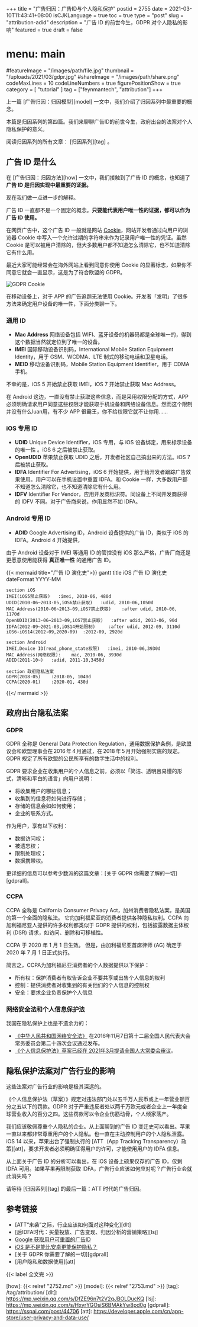 +++
title = "广告归因：广告ID与个人隐私保护"
postid = 2755
date = 2021-03-10T11:43:41+08:00
isCJKLanguage = true
toc = true
type = "post"
slug = "attribution-adid"
description = "广告 ID 的前世今生，GDPR 对个人隐私的影响"
featured = true
draft = false
# menu: main
#featureImage = "/images/path/file.jpg"
thumbnail = "/uploads/2021/03/gdpr.jpg"
#shareImage = "/images/path/share.png"
codeMaxLines = 10
codeLineNumbers = true
figurePositionShow = true
category = [ "tutorial" ]
tag = ["feynmantech", "attribution"]
+++

上一篇 [广告归因：归因模型][model] 一文中，我们介绍了归因系列中最重要的概念。

本篇是归因系列的第四篇。我们来聊聊广告ID的前世今生，政府出台的法案对个人隐私保护的意义。<!--more-->

阅读归因系列的所有文章： [归因系列][tag] 。

## 广告 ID 是什么

在 [广告归因：归因方法][how] 一文中，我们接触到了广告 ID 的概念，也知道了 **广告 ID 是归因实现中最重要的证据。**

现在我们做一点进一步的解释。

广告 ID 一直都不是一个固定的概念。**只要能代表用户唯一性的证据，都可以作为广告 ID 使用。**

在网页广告中，这个广告 ID 一般就是网站 [Cookie](https://zh.wikipedia.org/wiki/Cookie)，网站开发者通过向用户的浏览器 Cookie 中写入一个允许过期的字符串来作为记录用户唯一性的凭证。虽然 Cookie 是可以被用户清除的，但大多数用户都不知道怎么清除它，也不知道清除它有什么用。

最近大家可能经常会在海外网站上看到同意你使用 Cookie 的显著标志，如果你不同意它就会一直显示，这是为了符合欧盟的 GDPR。

![GDPR Cookie](/uploads/2021/03/gdprcookie.jpg)

在移动设备上，对于 APP 的广告追踪无法使用 Cookie。开发者「发明」了很多方法来确定用户设备的唯一性，下面分类聊一下。

### 通用 ID

- **Mac Address** 网络设备包括 WIFI、蓝牙设备的机器码都是全球唯一的，得到这个数据当然就定位到了唯一的设备。
- **IMEI** 国际移动设备识别码，International Mobile Station Equipment Identity，用于 GSM、WCDMA、LTE 制式的移动电话和卫星电话。
- **MEID** 移动设备识别码，Mobile Station Equipment Identifier，用于 CDMA 手机。

不幸的是，iOS 5 开始禁止获取 IMEI，iOS 7 开始禁止获取 Mac Address。

在 Android 这边，一直没有禁止获取这些信息，而是采用权限分配的方式，APP 必须明确请求用户同意这些权限才能获取手机设备和网络设备信息。然而这个限制并没有什么luan用，有不少 APP 很霸王，你不给权限它就不让你用……

### iOS 专用 ID

- **UDID** Unique Device Identifier，iOS 专用，与 iOS 设备绑定，用来标示设备的唯一性 。iOS 6 之后被禁止获取。
- **OpenUDID** 苹果禁止获取 UDID 之后，开发者社区自己搞出来的方法。iOS 7 后被禁止获取。
- **IDFA** Identifier For Advertising，iOS 6 开始提供，用于给开发者跟踪广告效果使用。用户可以在手机设置中重置 IDFA。和 Cookie 一样，大多数用户都不知道怎么清除它，也不知道清除它有什么用。
- **IDFV** Identifier For Vendor，应用开发商标识符。同设备上不同开发商获得的 IDFV 不同。对于广告商来说，作用显然不如 IDFA。

### Android 专用 ID

- **ADID** Google Advertising ID，Android 设备提供的广告 ID，类似于 iOS 的 IDFA。Android 4 开始提供，

由于 Android 设备对于 IMEI 等通用 ID 的管控没有 iOS 那么严格，广告厂商还是更愿意使用能获得 **真正唯一性** 的通用广告 ID。

{{< mermaid title="广告 ID 演化史">}}
gantt
    title iOS 广告 ID 演化史
    dateFormat  YYYY-MM

    section iOS
    IMEI(iOS5禁止获取)   :imei, 2010-06, 480d
    UDID(2010-06~2013-05,iOS6禁止获取)   :udid, 2010-06,1050d 
    MAC Address(2010-06~2013-09,iOS7禁止获取)    :after udid, 2010-06, 1170d
    OpenUDID(2013-06~2013-09,iOS7禁止获取)   :after udid, 2013-06, 90d
    IDFA(2012-09~2021-03,iOS14开始限制)     :after udid, 2012-09, 3110d
    iOS6-iOS14(2012-09,2020-09)  :2012-09, 2920d

    section Android
    IMEI,Device ID(read_phone_state权限)   :imei, 2010-06,3930d 
    MAC Address(网络权限):    mac, 2010-06, 3930d
    ADID(2011-10~)   :adid, 2011-10,3450d 

    section 政府隐私法案
    GDPR(2018-05)    :2018-05, 1040d
    CCPA(2020-01)    :2020-01, 430d
{{</ mermaid >}}

## 政府出台隐私法案

### GDPR

GDPR 全称是 General Data Protection Regulation，通用数据保护条例，是欧盟议会和欧盟理事会在 2016 年 4 月通过，在 2018 年 5 月开始强制实施的规定。GDPR 规定了所有欧盟的公民所享有的数字生活中的权利。

GDPR 要求企业在收集用户的个人信息之前，必须以「简洁、透明且易懂的形式，清晰和平白的语言」向用户说明：

- 将收集用户的哪些信息；
- 收集到的信息将如何进行存储；
- 存储的信息会如如何使用；
- 企业的联系方式。

作为用户，享有以下权利：

- 数据访问权；
- 被遗忘权；
- 限制处理权；
- 数据携带权。

更详细的信息可以参考少数派的这篇文章：[关于 GDPR 你需要了解的一切][gdprall]。

### CCPA

CCPA 全称是 California Consumer Privacy Act，加州消费者隐私法案，是美国的第一个全面的隐私法。 它向加利福尼亚的消费者提供各种隐私权利。CCPA 向加利福尼亚人提供的许多权利都类似于 GDPR 提供的权利，包括披露数据主体权利 (DSR) 请求，如访问、删除和可移植性。 

CCPA 于 2020 年 1 月 1 日生效。 但是，由加利福尼亚首席律师 (AG) 确定于 2020 年 7 月 1 日正式执行。

简言之，CCPA为加利福尼亚消费者的个人数据提供以下保护：

- 所有权：保护消费者有权告诉企业不要共享或出售个人信息的权利
- 控制：提供消费者对收集到的有关他们的个人信息的控制权
- 安全：要求企业负责保护个人信息

### 网络安全法和个人信息保护法

我国在隐私保护上也是不遗余力的：

- [《中华人民共和国网络安全法》](http://www.gov.cn/xinwen/2016-11/07/content_5129723.htm) 在2016年11月7日第十二届全国人民代表大会常务委员会第二十四次会议通过发布。
- [《个人信息保护法》草案已经在 2021年3月提请全国人大常委会审议](https://www.creditchina.gov.cn/toutiaoxinwen/202103/t20210310_229085.html)。

## 隐私保护法案对广告行业的影响

这些法案对广告行业的影响是极其深远的。

《个人信息保护法（草案）》规定对违法部门处以五千万人民币或上一年营业额百分之五以下的罚款。GDPR 对于严重违反者处以两千万欧元或者企业上一年度全球营业收入的百分之四。这些罚款可以令企业伤筋动骨，个人倾家荡产。

我们应该敬佩尊重个人隐私的企业。从上面聊到的广告 ID 变迁史可以看出。苹果一直以来都非常尊重用户的个人隐私。也一直在主动控制用户的个人隐私泄露。iOS 14 以来，苹果出台了强制执行的 [ATT（App Tracking Transparency）政策][att]，要求开发者必须明确征得用户的许可，才能使用用户的 IDFA 信息。

从上面关于广告 ID 的分析可以看出，在 iOS 设备上硕果仅存的广告 ID，仅剩 IDFA 可用。如果苹果再限制获取 IDFA，广告行业应该如何应对呢？广告行业会就此消失吗？

请等待 [归因系列][tag] 的最后一篇：ATT 时代的广告归因。

## 参考链接

- [ATT“来袭”之际，行业应该如何面对这种变化][dlt]
- [后IDFA时代：买量投放、广告变现、归因分析的营销策略][lsj]
- [Google 获取用户可重置的广告ID](https://developer.android.com/training/articles/ad-id)
- [iOS 是不是能比安卓更能保护隐私？](https://www.zhihu.com/question/297821934/answer/575881193)
- [关于 GDPR 你需要了解的一切][gdprall]
- [用户隐私和数据使用][att]

{{< label 全文完 >}}

[how]: {{< relref "2752.md" >}}
[model]: {{< relref "2753.md" >}}
[tag]: /tag/attribution/
[dlt]: https://mp.weixin.qq.com/s/DfZE96n7t2V2qJBOLDucKQ
[lsj]: https://mp.weixin.qq.com/s/HxyrYGOsiS6BMAkYw8pd0g
[gdprall]: https://sspai.com/post/44706
[att]: https://developer.apple.com/cn/app-store/user-privacy-and-data-use/